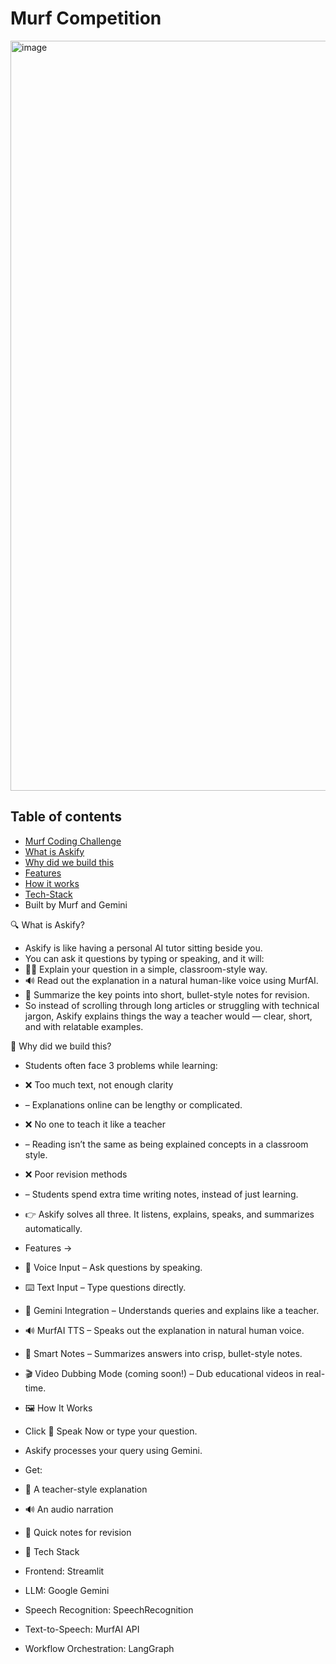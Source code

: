 # Murf Competition
<img width="4000" height="1200" alt="image" src="https://github.com/user-attachments/assets/78fcebb4-67bc-410d-b0e5-61df6311946e" />

## Table of contents
<!-- toc -->

* [Murf Coding Challenge](#murf-coding-challenge)
* [What is Askify](#🔍-What-is-Askify)
* [Why did we build this](#🎯-Why-did-we-build-this?)
* [Features](#Features)
* [How it works](#🖼️-How-It-Works)
* [Tech-Stack](#🚀-Tech-Stack)
* Built by Murf and Gemini

<!-- tocstop -->
🔍 What is Askify?
* Askify is like having a personal AI tutor sitting beside you.
* You can ask it questions by typing or speaking, and it will:
* 🧑‍🏫 Explain your question in a simple, classroom-style way.
* 🔊 Read out the explanation in a natural human-like voice using MurfAI.
* 📝 Summarize the key points into short, bullet-style notes for revision.
* So instead of scrolling through long articles or struggling with technical jargon, Askify explains things the way a teacher would — clear, short, and with relatable examples.

🎯 Why did we build this?
* Students often face 3 problems while learning:
* ❌ Too much text, not enough clarity
* – Explanations online can be lengthy or complicated.
* ❌ No one to teach it like a teacher
* – Reading isn’t the same as being explained concepts in a classroom style.
* ❌ Poor revision methods
* – Students spend extra time writing notes, instead of just learning.
* 👉 Askify solves all three. It listens, explains, speaks, and summarizes automatically.

* Features ->
* 🎤 Voice Input – Ask questions by speaking.
* ⌨️ Text Input – Type questions directly.
* 🧠 Gemini Integration – Understands queries and explains like a teacher.
* 🔊 MurfAI TTS – Speaks out the explanation in natural human voice.
* 📝 Smart Notes – Summarizes answers into crisp, bullet-style notes.
* 🎬 Video Dubbing Mode (coming soon!) – Dub educational videos in real-time.

* 🖼️ How It Works
* Click 🎤 Speak Now or type your question.
* Askify processes your query using Gemini.
* Get:
* 📖 A teacher-style explanation
* 🔊 An audio narration
* 📝 Quick notes for revision

* 🚀 Tech Stack
* Frontend: Streamlit
* LLM: Google Gemini
* Speech Recognition: SpeechRecognition
* Text-to-Speech: MurfAI API
* Workflow Orchestration: LangGraph
